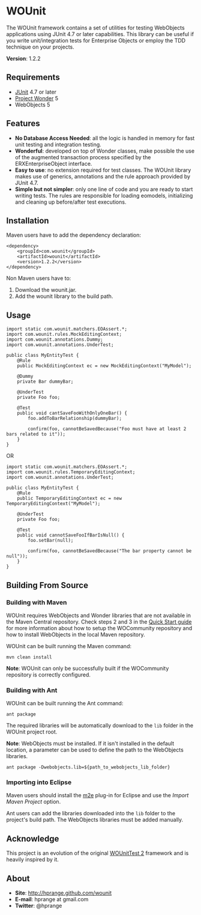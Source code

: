 WOUnit
======

The WOUnit framework contains a set of utilities for testing WebObjects
applications using JUnit 4.7 or later capabilities. This library can be
useful if you write unit/integration tests for Enterprise Objects or
employ the TDD technique on your projects.

**Version**: 1.2.2

Requirements
------------

* [JUnit](http://www.junit.org/) 4.7 or later
* [Project Wonder](http://wiki.objectstyle.org/confluence/display/WONDER/Home) 5
* WebObjects 5

Features
--------

* **No Database Access Needed**: all the logic is handled in memory for fast unit testing
and integration testing.
* **Wonderful**: developed on top of Wonder classes, make possible the use of the augmented
transaction process specified by the ERXEnterpriseObject interface.
* **Easy to use**: no extension required for test classes. The WOUnit library makes use of
generics, annotations and the rule approach provided by JUnit 4.7.
* **Simple but not simpler**: only one line of code and you are ready to start writing tests.
The rules are responsible for loading eomodels, initializing and cleaning up before/after
test executions.

Installation
------------

Maven users have to add the dependency declaration:

	<dependency>
		<groupId>com.wounit</groupId>
		<artifactId>wounit</artifactId>
		<version>1.2.2</version>
	</dependency>

Non Maven users have to:

1. Download the wounit.jar.
2. Add the wounit library to the build path.

Usage
-----

	import static com.wounit.matchers.EOAssert.*;
	import com.wounit.rules.MockEditingContext;
	import com.wounit.annotations.Dummy;
    import com.wounit.annotations.UnderTest;

	public class MyEntityTest {
		@Rule
		public MockEditingContext ec = new MockEditingContext("MyModel");

		@Dummy
		private Bar dummyBar;

		@UnderTest
		private Foo foo;

		@Test
		public void cantSaveFooWithOnlyOneBar() {
			foo.addToBarRelationship(dummyBar);

			confirm(foo, cannotBeSavedBecause("Foo must have at least 2 bars related to it"));
		}
	}

OR

	import static com.wounit.matchers.EOAssert.*;
	import com.wounit.rules.TemporaryEditingContext;
	import com.wounit.annotations.UnderTest;

	public class MyEntityTest {
		@Rule
		public TemporaryEditingContext ec = new TemporaryEditingContext("MyModel");

		@UnderTest
		private Foo foo;

		@Test
		public void cannotSaveFooIfBarIsNull() {
			foo.setBar(null);

			confirm(foo, cannotBeSavedBecause("The bar property cannot be null"));
		}
	}

Building From Source
--------------------

### Building with Maven

WOUnit requires WebObjects and Wonder libraries that are not available in the Maven Central repository. Check steps 2 and 3 in the [Quick Start guide](http://wiki.wocommunity.org/display/WOL/Quick+Start) for more information about how to setup the WOCommunity repository and how to install WebObjects in the local Maven repository.

WOUnit can be built running the Maven command:

	mvn clean install

**Note**: WOUnit can only be successfully built if the WOCommunity repository is correctly configured.

### Building with Ant

WOUnit can be built running the Ant command:

	ant package

The required libraries will be automatically download to the `lib` folder in the WOUnit project root.

**Note**: WebObjects must be installed. If it isn't installed in the default location, a parameter can be used to define the path to the WebObjects libraries.

	ant package -Dwebobjects.lib=${path_to_webobjects_lib_folder}

### Importing into Eclipse

Maven users should install the [m2e](http://eclipse.org/m2e/) plug-in for Eclipse and use the _Import Maven Project_ option.

Ant users can add the libraries downloaded into the `lib` folder to the project's build path. The WebObjects libraries must be added manually.

Acknowledge
-----------

This project is an evolution of the original [WOUnitTest 2](http://wounittest.sourceforge.net/)
framework and is heavily inspired by it.

About
-----

* **Site**: http://hprange.github.com/wounit
* **E-mail**: hprange at gmail.com
* **Twitter**: @hprange